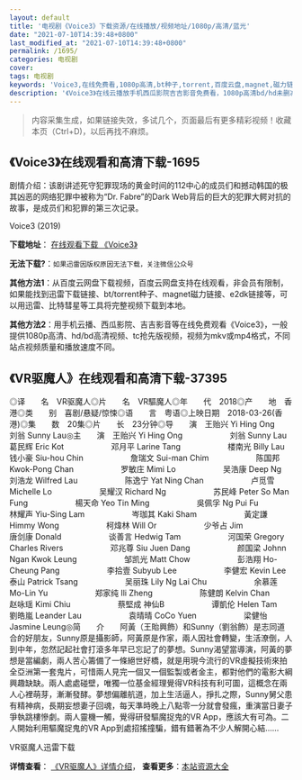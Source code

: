 ```yaml
---
layout: default
title: '电视剧《Voice3》下载资源/在线播放/视频地址/1080p/高清/蓝光'
date: "2021-07-10T14:39:48+0800"
last_modified_at: "2021-07-10T14:39:48+0800"
permalink: /1695/
categories: 电视剧
cover:
tags: 电视剧
keywords: 'Voice3,在线免费看,1080p高清,bt种子,torrent,百度云盘,magnet,磁力链,迅雷下载资源'
description: '《Voice3》在线云播放手机西瓜影院吉吉影音免费看，1080p高清bd/hd未删减完整版和tc抢先枪版，mkv/mp4格式，附带bt/torrent种子、magnet/磁力链、百度云盘、网盘资源迅雷下载链接'
---
```


>内容采集生成，如果链接失效，多试几个，页面最后有更多精彩视频！收藏本页（Ctrl+D)，以后再找不麻烦。


## 《Voice3》在线观看和高清下载-1695

剧情介绍：该剧讲述死守犯罪现场的黄金时间的112中心的成员们和撼动韩国的极其凶恶的网络犯罪中被称为“Dr. Fabre”的Dark Web背后的巨大的犯罪大鳄对抗的故事，是成员们和犯罪的第三次记录。


Voice3 (2019)

**下载地址**： [在线观看下载 《Voice3》](https://www.btbtdy.me/btdy/dy15526.html) 


**无法下载?**：`如果迅雷因版权原因无法下载，关注微信公众号 `

**其他方法1**：从百度云网盘下载视频，百度云网盘支持在线观看，非会员有限制，如果能找到迅雷下载链接、bt/torrent种子、magnet磁力链接、e2dk链接等，可以用迅雷、比特彗星等工具将完整视频下载到本地。

**其他方法2**：用手机云播、西瓜影院、吉吉影音等在线免费观看《Voice3》，一般提供1080p高清、hd/bd高清视频、tc抢先版视频，视频为mkv或mp4格式，不同站点视频质量和播放速度不同。


## 《VR驱魔人》在线观看和高清下载-37395

◎译　　名　VR驱魔人◎片　　名　VR驅魔人◎年　　代　2018◎产　　地　香港◎类　　别　喜剧/悬疑/惊悚◎语　　言　粤语◎上映日期　2018-03-26(香港)◎集　　数　20集◎片　　长　23分钟◎导　　演　王贻兴 Yi Hing Ong　　　　　　刘翁 Sunny Lau◎主　　演　王贻兴 Yi Hing Ong　　　　　　刘翁 Sunny Lau　　　　　　葛民辉 Eric Kot　　　　　　邓月平 Larine Tang　　　　　　楼南光 Billy Lau　　　　　　钱小豪 Siu-hou Chin　　　　　　詹瑞文 Sui-man Chim　　　　　　陈国邦 Kwok-Pong Chan　　　　　　罗敏庄 Mimi Lo　　　　　　吴浩康 Deep Ng　　　　　　刘浩龙 Wilfred Lau　　　　　　陈逸宁 Yat Ning Chan　　　　　　卢觅雪 Michelle Lo　　　　　　吴耀汉 Richard Ng　　　　　　苏民峰 Peter So Man Fung　　　　　　楊天命 Yeo Tin Ming　　　　　　吳佩孚 Ng Pui Fu　　　　　　林耀声 Yiu-Sing Lam　　　　　　岑珈其 Kaki Sham　　　　　　黃定謙 Himmy Wong　　　　　　柯煒林 Will Or　　　　　　少爷占 Jim　　　　　　唐剑康 Donald　　　　　　谈善言 Hedwig Tam　　　　　　河国荣 Gregory Charles Rivers　　　　　　邓兆尊 Siu Juen Dang　　　　　　颜国梁 Johnn Ngan Kwok Leung　　　　　　邹凯光 Matt Chow　　　　　　彭浩翔 Ho-Cheung Pang　　　　　　李拾壹 Subyub Lee　　　　　　李健宏 Kevin Lee　　　　　　泰山 Patrick Tsang　　　　　　吴丽珠 Lily Ng Lai Chu　　　　　　余慕莲 Mo-Lin Yu　　　　　　郑家纯 Ili Zheng　　　　　　陈健朗 Kelvin Chan　　　　　　赵咏瑶 Kimi Chiu　　　　　　蔡堅成 神仙B　　　　　　谭凱伦 Helen Tam　　　　　　劉皓嵐 Leander Lau　　　　　　袁晴晴 CoCo Yuen　　　　　　梁健怡 Jasmine Leung◎简　　介　　阿黃（王貽興飾）和Sunny（劉翁飾）是志同道合的好朋友，Sunny原是攝影師，阿黃原是作家，兩人因社會轉變，生活潦倒，人到中年，忽然記起社會打滾多年早已忘記了的夢想。Sunny渴望當導演，阿黃的夢想是當編劇，兩人苦心籌備了一條絕世好橋，就是用現今流行的VR虛擬技術來拍全亞洲第一套鬼片，可惜兩人見完一個又一個監製或者金主，都對他們的電影大綱興趣缺缺。兩人處處碰壁，唯獨一位基金經理覺得VR科技有利可圖，這概念在兩人心裡萌芽，漸漸發酵。夢想偏離航道，加上生活逼人，掙扎之際，Sunny舅父患有精神病，長期妄想妻子回魂，每天準時晚上八點零一分就會發瘋，重演當日妻子爭執跳樓慘劇。兩人靈機一觸，覺得研發驅魔捉鬼的VR App，應該大有可為。二人開始利用驅魔捉鬼的VR App到處招搖撞騙，錯有錯著為不少人解開心結……


VR驱魔人迅雷下载

**详情查看**： [《VR驱魔人》详情介绍](/movie/37395/)， **查看更多**：[本站资源大全](/movie/t/all/)

